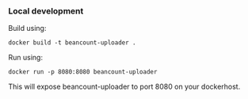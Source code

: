 ### Local development

Build using:

  `docker build -t beancount-uploader .`

Run using:

  `docker run -p 8080:8080 beancount-uploader`

This will expose beancount-uploader to port 8080 on your dockerhost.